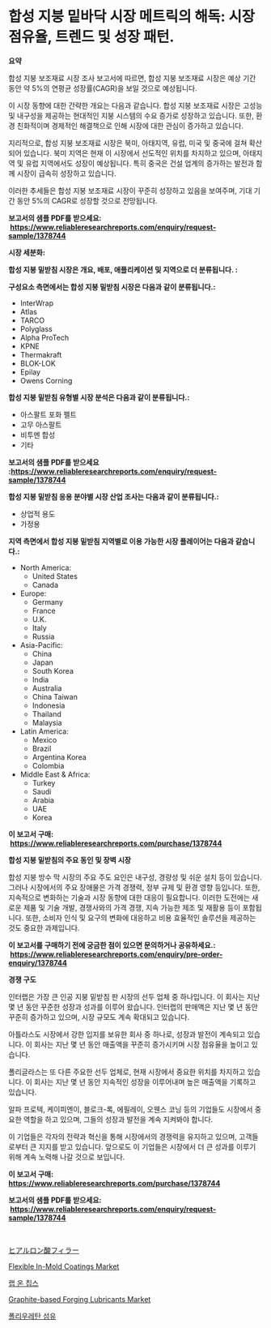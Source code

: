 <p><h1>합성 지붕 밑바닥 시장 메트릭의 해독: 시장 점유율, 트렌드 및 성장 패턴.</h1></p><p><strong>요약</strong></p>
<p><p>합성 지붕 보조재료 시장 조사 보고서에 따르면, 합성 지붕 보조재료 시장은 예상 기간 동안 약 5%의 연평균 성장률(CAGR)을 보일 것으로 예상됩니다. </p><p>이 시장 동향에 대한 간략한 개요는 다음과 같습니다. 합성 지붕 보조재료 시장은 고성능 및 내구성을 제공하는 현대적인 지붕 시스템의 수요 증가로 성장하고 있습니다. 또한, 환경 친화적이며 경제적인 해결책으로 인해 시장에 대한 관심이 증가하고 있습니다. </p><p>지리적으로, 합성 지붕 보조재료 시장은 북미, 아태지역, 유럽, 미국 및 중국에 걸쳐 확산되어 있습니다. 북미 지역은 현재 이 시장에서 선도적인 위치를 차지하고 있으며, 아태지역 및 유럽 지역에서도 성장이 예상됩니다. 특히 중국은 건설 업계의 증가하는 발전과 함께 시장이 급속히 성장하고 있습니다.</p><p>이러한 추세들은 합성 지붕 보조재료 시장이 꾸준히 성장하고 있음을 보여주며, 기대 기간 동안 5%의 CAGR로 성장할 것으로 전망됩니다.</p></p>
<p><strong>보고서의 샘플 PDF를 받으세요: &nbsp;<a href="https://www.reliableresearchreports.com/enquiry/request-sample/1378744">https://www.reliableresearchreports.com/enquiry/request-sample/1378744</a></strong></p>
<p><strong>시장 세분화:</strong></p>
<p><strong> 합성 지붕 밑받침 시장은 개요, 배포, 애플리케이션 및 지역으로 더 분류됩니다. :</strong></p>
<p><strong>구성요소 측면에서는 합성 지붕 밑받침 시장은 다음과 같이 분류됩니다.:</strong></p>
<p><ul><li>InterWrap</li><li>Atlas</li><li>TARCO</li><li>Polyglass</li><li>Alpha ProTech</li><li>KPNE</li><li>Thermakraft</li><li>BLOK-LOK</li><li>Epilay</li><li>Owens Corning</li></ul></p>
<p><strong> 합성 지붕 밑받침 유형별 시장 분석은 다음과 같이 분류됩니다.:</strong></p>
<p><ul><li>아스팔트 포화 펠트</li><li>고무 아스팔트</li><li>비투멘 합성</li><li>기타</li></ul></p>
<p><strong>보고서의 샘플 PDF를 받으세요 :<a href="https://www.reliableresearchreports.com/enquiry/request-sample/1378744">https://www.reliableresearchreports.com/enquiry/request-sample/1378744</a></strong></p>
<p><strong> 합성 지붕 밑받침 응용 분야별 시장 산업 조사는 다음과 같이 분류됩니다.:</strong></p>
<p><ul><li>상업적 용도</li><li>가정용</li></ul></p>
<p><strong>지역 측면에서 합성 지붕 밑받침 지역별로 이용 가능한 시장 플레이어는 다음과 같습니다.:</strong></p>
<p><ul>
    <li>
        North America:
        <ul>
            <li>United States</li>
            <li>Canada</li>
        </ul>
    </li>
    <li>
        Europe:
        <ul>
            <li>Germany</li>
            <li>France</li>
            <li>U.K.</li>
            <li>Italy</li>
            <li>Russia</li>
        </ul>
    </li>
    <li>
        Asia-Pacific:
        <ul>
            <li>China</li>
            <li>Japan</li>
            <li>South Korea</li>
            <li>India</li>
            <li>Australia</li>
            <li>China Taiwan</li>
            <li>Indonesia</li>
            <li>Thailand</li>
            <li>Malaysia</li>
        </ul>
    </li>
    <li>
        Latin America:
        <ul>
            <li>Mexico</li>
            <li>Brazil</li>
            <li>Argentina Korea</li>
            <li>Colombia</li>
        </ul>
    </li>
    <li>
        Middle East & Africa:
        <ul>
            <li>Turkey</li>
            <li>Saudi</li>
            <li>Arabia</li>
            <li>UAE</li>
            <li>Korea</li>
        </ul>
    </li>
    </ul></p>
<p><strong>이 보고서 구매: &nbsp;<a href="https://www.reliableresearchreports.com/purchase/1378744">https://www.reliableresearchreports.com/purchase/1378744</a></strong></p>
<p><strong>합성 지붕 밑받침의 주요 동인 및 장벽 시장</strong></p>
<p><p>합성 지붕 방수 막 시장의 주요 주도 요인은 내구성, 경량성 및 쉬운 설치 등이 있습니다. 그러나 시장에서의 주요 장애물은 가격 경쟁력, 정부 규제 및 환경 영향 등입니다. 또한, 지속적으로 변화하는 기술과 시장 동향에 대한 대응이 필요합니다. 이러한 도전에는 새로운 제품 및 기술 개발, 경쟁사와의 가격 경쟁, 지속 가능한 제조 및 재활용 등이 포함됩니다. 또한, 소비자 인식 및 요구의 변화에 대응하고 비용 효율적인 솔루션을 제공하는 것도 중요한 과제입니다.</p></p>
<p><strong>이 보고서를 구매하기 전에 궁금한 점이 있으면 문의하거나 공유하세요.: &nbsp;<a href="https://www.reliableresearchreports.com/enquiry/pre-order-enquiry/1378744">https://www.reliableresearchreports.com/enquiry/pre-order-enquiry/1378744</a></strong></p>
<p><strong>경쟁 구도</strong></p>
<p><p>인터랩은 가장 큰 인공 지붕 밑받침 판 시장의 선두 업체 중 하나입니다. 이 회사는 지난 몇 년 동안 꾸준한 성장과 성과를 이루어 왔습니다. 인터랩의 판매액은 지난 몇 년 동안 꾸준히 증가하고 있으며, 시장 규모도 계속 확대되고 있습니다.</p><p>아틀라스도 시장에서 강한 입지를 보유한 회사 중 하나로, 성장과 발전이 계속되고 있습니다. 이 회사는 지난 몇 년 동안 매출액을 꾸준히 증가시키며 시장 점유율을 높이고 있습니다.</p><p>폴리글라스는 또 다른 주요한 선두 업체로, 현재 시장에서 중요한 위치를 차지하고 있습니다. 이 회사는 지난 몇 년 동안 지속적인 성장을 이루어내며 높은 매출액을 기록하고 있습니다.</p><p>알파 프로텍, 케이피엔이, 블로크-록, 에필레이, 오웬스 코닝 등의 기업들도 시장에서 중요한 역할을 하고 있으며, 그들의 성장과 발전을 계속 지켜봐야 합니다.</p><p>이 기업들은 각자의 전략과 혁신을 통해 시장에서의 경쟁력을 유지하고 있으며, 고객들로부터 큰 지지를 받고 있습니다. 앞으로도 이 기업들은 시장에서 더 큰 성과를 이루기 위해 계속 노력해 나갈 것으로 보입니다.</p></p>
<p><strong>이 보고서 구매: &nbsp; <a href="https://www.reliableresearchreports.com/purchase/1378744">https://www.reliableresearchreports.com/purchase/1378744</a></strong></p>
<p><strong>보고서의 샘플 PDF를 받으세요: &nbsp;<a href="https://www.reliableresearchreports.com/enquiry/request-sample/1378744">https://www.reliableresearchreports.com/enquiry/request-sample/1378744</a></strong><strong></strong></p>
<p>&nbsp;</p>
<p><p><a href="https://medium.com/@zackaryhalvorson2023/2024%E5%B9%B4%E3%81%8B%E3%82%892031%E5%B9%B4%E3%81%BE%E3%81%A7%E3%81%AE%E3%83%92%E3%82%A2%E3%83%AB%E3%83%AD%E3%83%B3%E9%85%B8%E3%83%95%E3%82%A3%E3%83%A9%E3%83%BC%E5%B8%82%E5%A0%B4%E3%81%AE%E3%83%88%E3%83%AC%E3%83%B3%E3%83%89%E3%81%A8%E5%B8%82%E5%A0%B4%E5%88%86%E6%9E%90%E3%82%92%E4%BA%88%E6%B8%AC%E3%81%97%E3%81%BE%E3%81%99-4653bfc9c57e">ヒアルロン酸フィラー</a></p><p><a href="https://github.com/Chiragrp22/Market-Research-Report-List-3/blob/main/flexible-in-mold-coatings-market.md">Flexible In-Mold Coatings Market</a></p><p><a href="https://medium.com/@rudyswaniafgwski56664/%EC%B9%A9-%EC%97%B0%EA%B5%AC%EC%86%8C-%EC%8B%9C%EC%9E%A5-2031%EB%85%84%EA%B9%8C%EC%A7%80%EC%9D%98-%ED%8A%B8%EB%A0%8C%EB%93%9C-%EC%98%88%EC%B8%A1-%EB%B0%8F-%EA%B2%BD%EC%9F%81-%EB%B6%84%EC%84%9D-a589b73b83ac">랩 온 칩스</a></p><p><a href="https://github.com/derrinmiltonellis35gcl/Market-Research-Report-List-1/blob/main/graphite-based-forging-lubricants-market.md">Graphite-based Forging Lubricants Market</a></p><p><a href="https://github.com/fredrickeglers/Market-Research-Report-List-1/blob/main/5017123745.md">폴리우레탄 섬유</a></p></p>